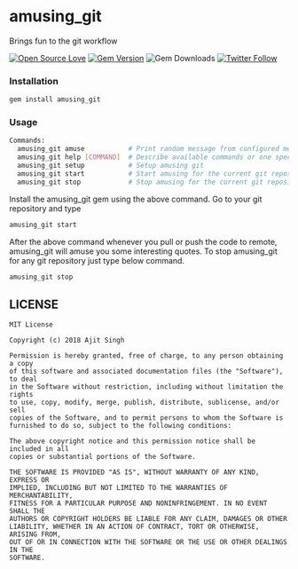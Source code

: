 # amusing_git
Brings fun to the git workflow

[![Open Source Love](https://badges.frapsoft.com/os/v1/open-source.svg?v=102)](https://opensource.org/licenses/MIT)
[![Gem Version](https://badge.fury.io/rb/amusing_git.svg)](https://badge.fury.io/rb/amusing_git)
![Gem Downloads](http://ruby-gem-downloads-badge.herokuapp.com/amusing_git?type=total)
[![Twitter Follow](https://img.shields.io/twitter/follow/Ajit5ingh.svg?style=social)](https://twitter.com/Ajit5ingh)

### Installation
```bash
gem install amusing_git
```

### Usage
```bash
Commands:
  amusing_git amuse           # Print random message from configured messages, use `amusing_git help amuse` to know how to add your own messages
  amusing_git help [COMMAND]  # Describe available commands or one specific command
  amusing_git setup           # Setup amusing git
  amusing_git start           # Start amusing for the current git repository
  amusing_git stop            # Stop amusing for the current git repository
```

Install the amusing_git gem using the above command. Go to your git repository and type
```bash
amusing_git start
```
After the above command whenever you pull or push the code to remote, amusing_git will amuse you some interesting quotes.
To stop amusing_git for any git repository just type below command.
```bash
amusing_git stop
```

LICENSE
-------

```LICENSE
MIT License

Copyright (c) 2018 Ajit Singh

Permission is hereby granted, free of charge, to any person obtaining a copy
of this software and associated documentation files (the "Software"), to deal
in the Software without restriction, including without limitation the rights
to use, copy, modify, merge, publish, distribute, sublicense, and/or sell
copies of the Software, and to permit persons to whom the Software is
furnished to do so, subject to the following conditions:

The above copyright notice and this permission notice shall be included in all
copies or substantial portions of the Software.

THE SOFTWARE IS PROVIDED "AS IS", WITHOUT WARRANTY OF ANY KIND, EXPRESS OR
IMPLIED, INCLUDING BUT NOT LIMITED TO THE WARRANTIES OF MERCHANTABILITY,
FITNESS FOR A PARTICULAR PURPOSE AND NONINFRINGEMENT. IN NO EVENT SHALL THE
AUTHORS OR COPYRIGHT HOLDERS BE LIABLE FOR ANY CLAIM, DAMAGES OR OTHER
LIABILITY, WHETHER IN AN ACTION OF CONTRACT, TORT OR OTHERWISE, ARISING FROM,
OUT OF OR IN CONNECTION WITH THE SOFTWARE OR THE USE OR OTHER DEALINGS IN THE
SOFTWARE.
